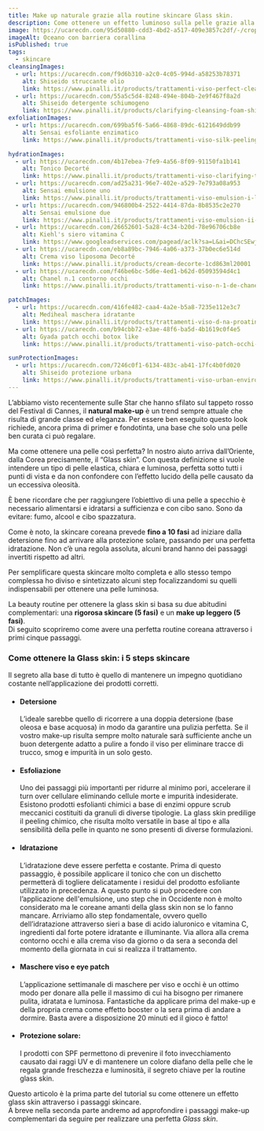 ```yaml
---
title: Make up naturale grazie alla routine skincare Glass skin.
description: Come ottenere un effetto luminoso sulla pelle grazie alla beauty routine coreana. I 5 passaggi skincare fondamentali
image: https://ucarecdn.com/95d50880-cdd3-4bd2-a517-409e3857c2df/-/crop/16:9/center
imageAlt: Oceano con barriera corallina
isPublished: true
tags:
  - skincare
cleansingImages:
  - url: https://ucarecdn.com/f9d6b310-a2c0-4c05-994d-a58253b78371
    alt: Shiseido struccante olio
    link: https://www.pinalli.it/products/trattamenti-viso-perfect-cleasing-oil-shiseido-1sh826de10002
  - url: https://ucarecdn.com/55a5c5d4-8248-494e-804b-2e9f467f8a2d
    alt: Shiseido detergente schiumogeno
    link: https://www.pinalli.it/products/clarifying-cleansing-foam-shiseido-1sh826de10006
exfoliationImages:
  - url: https://ucarecdn.com/699ba5f6-5a66-4868-89dc-6121649ddb99
    alt: Sensai esfoliante enzimatico
    link: https://www.pinalli.it/products/trattamenti-viso-silk-peeling-powder-sensai-1ka0000000033

hydrationImages:
  - url: https://ucarecdn.com/4b17ebea-7fe9-4a56-8f09-91150fa1b141
    alt: Tonico Decorté
    link: https://www.pinalli.it/products/trattamenti-viso-clarifying-toning-lotion-decorte-1cd0000000008
  - url: https://ucarecdn.com/ad25a231-96e7-402e-a529-7e793a08a953
    alt: Sensai emulsione uno
    link: https://www.pinalli.it/products/trattamenti-viso-emulsion-i-light-sensai-1ka830ce40013?variant=41602998468801&gclid=CjwKCAjw46CVBhB1EiwAgy6M4rqgoMLdLM1kFDmAtDXfCbaPJbG9kHqlc44KHDvt3SGjMN1PVoqtBxoCPaQQAvD_BwE
  - url: https://ucarecdn.com/946800b4-2522-4414-87da-8b8535c2e270
    alt: Sensai emulsione due
    link: https://www.pinalli.it/products/trattamenti-viso-emulsion-ii-moist-sensai-1ka830ce40008?variant=41602132443329&gclid=CjwKCAjw46CVBhB1EiwAgy6M4o4pMG2OUDwW0qU1_MFHeCSblMLG7tFOZ4Z_ikesZFgrnXJJ31k4yhoCDU0QAvD_BwE
  - url: https://ucarecdn.com/26652601-5a28-4c34-b20d-78e96706cb8e
    alt: Kiehl's siero vitamina C
    link: https://www.googleadservices.com/pagead/aclk?sa=L&ai=DChcSEwjRrM7nlq34AhWN4ncKHZxIBmsYABAJGgJlZg&ae=2&ohost=www.google.com&cid=CAESauD284yhk41dHHJnBOog_18ziDO0B_eUahTBdIeM84X9OHyAn2SXMS5yYxYiTUBbRxP60rB3KGIMZVk3CtHTHxPKTQC4nyN2v3Ek6kpOVSIkoLvHMbbAxX5taSTOcJa0WzyqhcBtUAgw1_k&sig=AOD64_2HCOkYWYdteUZV9AwjBcocaRBR1g&ctype=5&q=&ved=2ahUKEwj-iMPnlq34AhUtRPEDHQgPClYQ9aACKAB6BAgBEEc&adurl=
  - url: https://ucarecdn.com/eb8a89bc-7946-4a06-a373-37b0ec6e514d
    alt: Crema viso liposoma Decorté
    link: https://www.pinalli.it/products/cream-decorte-1cd863ml20001
  - url: https://ucarecdn.com/f46be6bc-5d6e-4ed1-b62d-05093594d4c1
    alt: Chanel n.1 contorno occhi
    link: https://www.pinalli.it/products/trattamenti-viso-n-1-de-chanel-crema-occhi-rivitalizzante-chanel-1ch0000000151?variant=41606043926721&gclid=CjwKCAjw46CVBhB1EiwAgy6M4jAegd1aCPRAMPM_TYRjlDSRquZaguQFB3P0M7we_drqkBMOIo1vYhoCw78QAvD_BwE

patchImages:
  - url: https://ucarecdn.com/416fe482-caa4-4a2e-b5a8-7235e112e3c7
    alt: Mediheal maschera idratante
    link: https://www.pinalli.it/products/trattamenti-viso-d-na-proatin-aquaring-mask-mediheal-1md0000000002
  - url: https://ucarecdn.com/b94cbb72-e3ae-48f6-ba5d-4b1619c0f4e5
    alt: Gyada patch occhi botox like
    link: https://www.pinalli.it/products/trattamenti-viso-patch-occhi-rimpolpanti-effetto-lifting-n-3-gyada-1gy431el21003?variant=41606261604545&gclid=CjwKCAjw46CVBhB1EiwAgy6M4ghy4I1f5Njw-8hwQErabHcqln6l6V_xIHn6yjR5Ih_0AbyuEjPsrhoChooQAvD_BwE

sunProtectionImages:
  - url: https://ucarecdn.com/7246c0f1-6134-483c-ab41-17fc4b0fd020
    alt: Shiseido protezione urbana
    link: https://www.pinalli.it/products/trattamenti-viso-urban-environment-age-defense-oil-free-spf30-shiseido-1sh0000000034?variant=41606068568257&gclid=CjwKCAjw46CVBhB1EiwAgy6M4rtD3aifiIdbXMSQ4_eq7lOS2TYrSCHTtOMAsP-mtlAik_KFWOlrZhoC4-MQAvD_BwE
---
```


L’abbiamo visto recentemente sulle <nuxt-link to="/blog/il-meglio-e-il-peggio-dei-trucchi-al-festival-di-cannes">Star che hanno sfilato sul tappeto rosso del Festival di Cannes</nuxt-link>, il <strong>natural make-up</strong> è un trend sempre attuale che risulta di grande classe ed eleganza.
Per essere ben eseguito questo look richiede, ancora prima di primer e fondotinta, una base che solo una pelle ben curata ci può regalare.

Ma come ottenere una pelle così perfetta? In nostro aiuto arriva dall’Oriente, dalla Corea precisamente, il “Glass skin”.
Con questa definizione si vuole intendere un tipo di pelle elastica, chiara e luminosa, perfetta sotto tutti i punti di vista e da non confondere con l’effetto lucido della pelle causato da un eccessiva oleosità.

È bene ricordare che per raggiungere l’obiettivo di una pelle a specchio è necessario alimentarsi e idratarsi a sufficienza e con cibo sano. Sono da evitare: fumo, alcool e cibo spazzatura.

Come è noto, la skincare coreana prevede <strong>fino a 10 fasi</strong> ad iniziare dalla detersione fino ad arrivare alla protezione solare, passando per una perfetta idratazione. Non c’è una regola assoluta, alcuni brand hanno dei passaggi invertiti rispetto ad altri.

Per semplificare questa skincare molto completa e allo stesso tempo complessa ho diviso e sintetizzato alcuni step focalizzandomi su quelli indispensabili per ottenere una pelle luminosa.

La beauty routine per ottenere la glass skin si basa su due abitudini complementari: una <strong>rigorosa skincare (5 fasi)</strong> e un <strong>make up leggero (5 fasi)</strong>.
<br />Di seguito scopriremo come avere una perfetta routine coreana attraverso i primi cinque passaggi.

### Come ottenere la Glass skin: i 5 steps skincare

Il segreto alla base di tutto è quello di mantenere un impegno quotidiano costante nell’applicazione dei prodotti corretti.

- #### Detersione
  L’ideale sarebbe quello di ricorrere a una doppia detersione (base oleosa e base acquosa) in modo da garantire una pulizia perfetta.
  Se il vostro make-up risulta sempre molto naturale sarà sufficiente anche un buon detergente adatto a pulire a fondo il viso per eliminare tracce di trucco, smog e impurità in un solo gesto.

  <article-slider class="mb-16" :images="cleansingImages" :has-border="false"></article-slider>


- #### Esfoliazione
  Uno dei passaggi più importanti per ridurre al minimo pori, accelerare il turn over cellulare eliminando cellule morte e impurità indesiderate. Esistono prodotti esfolianti chimici a base di enzimi oppure scrub meccanici costituiti da granuli di diverse tipologie.
  La glass skin predilige il peeling chimico, che risulta molto versatile in base al tipo e alla sensibilità della pelle in quanto ne sono presenti di diverse formulazioni.

  <article-slider class="mb-16" :images="exfoliationImages" :has-border="false"></article-slider>

- #### Idratazione
  L’idratazione deve essere perfetta e costante. Prima di questo passaggio, è possibile applicare il tonico che con un dischetto permetterà di  togliere delicatamente i residui del prodotto esfoliante utilizzato in precedenza. A questo punto si può procedere con l’applicazione dell'emulsione, uno step  che in Occidente non è molto considerato ma le coreane amanti della glass skin non se lo fanno mancare.
  Arriviamo allo step fondamentale, ovvero quello dell’idratazione attraverso sieri a base di acido ialuronico e vitamina C, ingredienti dal forte potere idratante e illuminante.
  Via allora alla crema contorno occhi e alla crema viso da giorno o da sera a seconda del momento della giornata in cui si realizza il trattamento.

  <article-slider class="mb-16" :images="hydrationImages" :has-border="false"></article-slider>

- #### Maschere viso e eye patch
  L’applicazione settimanale di maschere per viso e occhi è un ottimo modo per donare alla pelle il massimo di cui ha bisogno per rimanere pulita, idratata e luminosa.
  Fantastiche da applicare prima del make-up e della propria crema come effetto booster o la sera prima di andare a dormire. Basta avere a disposizione 20 minuti ed il gioco è fatto!

  <article-slider class="mb-16" :images="patchImages" :has-border="false"></article-slider>

- #### Protezione solare: 
  I prodotti con SPF permettono di prevenire il foto invecchiamento causato dai raggi UV e di mantenere un colore diafano della pelle che le regala grande freschezza e luminosità, il segreto chiave per la routine glass skin.

  <article-slider class="mb-16" :images="sunProtectionImages" :has-border="false"></article-slider>

Questo articolo è la prima parte del tutorial su come ottenere un effetto glass skin attraverso i passaggi skincare.<br />A breve nella seconda parte andremo ad approfondire i passaggi make-up complementari da seguire per realizzare una perfetta <i>Glass skin</i>.
